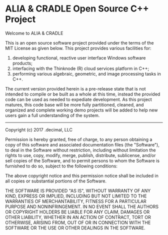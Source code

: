 ALIA & CRADLE Open Source C++ Project
==================

Welcome to ALIA & CRADLE

This is an open source software project provided under the terms of the MIT License
as given below. This project provides various facilities for:
1) developing functional, reactive user interface Windows software products;
2) interfacing with the Thinknode (R) cloud services platform in C++;
3) performing various algebraic, geometric, and image processing tasks in C++.

The current version provided herein is a pre-release state that is not intended
to compile or be built as a whole at this time, instead the provided code can be
used as needed to expediate development. As this project matures, this code base
will be more fully partitioned, cleaned, and organized and complete working demo
projects will be added to help new users gain a full understanding of the system.

***

Copyright (c) 2017 .decimal, LLC

Permission is hereby granted, free of charge, to any person obtaining a copy
of this software and associated documentation files (the "Software"), to deal
in the Software without restriction, including without limitation the rights
to use, copy, modify, merge, publish, distribute, sublicense, and/or sell
copies of the Software, and to permit persons to whom the Software is
furnished to do so, subject to the following conditions:

The above copyright notice and this permission notice shall be included in all
copies or substantial portions of the Software.

THE SOFTWARE IS PROVIDED "AS IS", WITHOUT WARRANTY OF ANY KIND, EXPRESS OR
IMPLIED, INCLUDING BUT NOT LIMITED TO THE WARRANTIES OF MERCHANTABILITY,
FITNESS FOR A PARTICULAR PURPOSE AND NONINFRINGEMENT. IN NO EVENT SHALL THE
AUTHORS OR COPYRIGHT HOLDERS BE LIABLE FOR ANY CLAIM, DAMAGES OR OTHER
LIABILITY, WHETHER IN AN ACTION OF CONTRACT, TORT OR OTHERWISE, ARISING FROM,
OUT OF OR IN CONNECTION WITH THE SOFTWARE OR THE USE OR OTHER DEALINGS IN THE
SOFTWARE.
